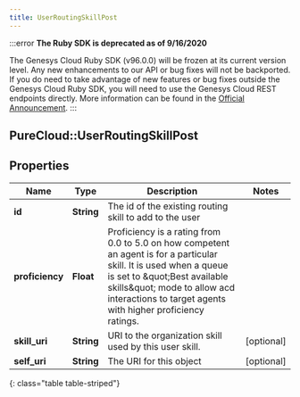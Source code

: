 ```yaml
---
title: UserRoutingSkillPost
---
```


:::error
**The Ruby SDK is deprecated as of 9/16/2020**

The Genesys Cloud Ruby SDK (v96.0.0) will be frozen at its current version level. Any new enhancements to our API or bug fixes will not be backported. If you do need to take advantage of new features or bug fixes outside the Genesys Cloud Ruby SDK, you will need to use the Genesys Cloud REST endpoints directly. More information can be found in the [Official Announcement](https://developer.mypurecloud.com/forum/t/announcement-genesys-cloud-ruby-sdk-end-of-life/8850).
:::


## PureCloud::UserRoutingSkillPost

## Properties

|Name | Type | Description | Notes|
|------------ | ------------- | ------------- | -------------|
| **id** | **String** | The id of the existing routing skill to add to the user | |
| **proficiency** | **Float** | Proficiency is a rating from 0.0 to 5.0 on how competent an agent is for a particular skill. It is used when a queue is set to \&quot;Best available skills\&quot; mode to allow acd interactions to target agents with higher proficiency ratings. | |
| **skill_uri** | **String** | URI to the organization skill used by this user skill. | [optional] |
| **self_uri** | **String** | The URI for this object | [optional] |
{: class="table table-striped"}


